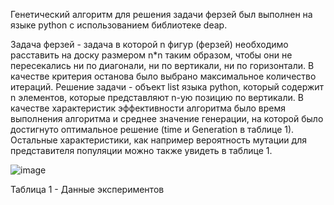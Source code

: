Генетический алгоритм для решения задачи ферзей был выполнен на языке python с использованием библиотеке deap.

Задача ферзей - задача в которой n фигур (ферзей) необходимо расставить на доску размером n*n таким образом, чтобы они не пересекались ни по диагонали, ни по вертикали, ни по горизонтали. В качестве критерия останова было выбрано максимальное количество итераций.
Решение задачи - объект list языка python, который содержит n элементов, которые представляют n-ую позицию по вертикали.
В качестве характеристик эффективности алгоритма было время выполнения алгоритма и среднее значение генерации, на которой было достигнуто оптимальное решение (time и Generation в таблице 1). Остальные характеристики, как например вероятность мутации для представителя популяции можно также увидеть в таблице 1.

![image](https://user-images.githubusercontent.com/58371161/226888553-c738b718-62ac-4e35-a5b7-ac5eb494291b.png)

Таблица 1 - Данные экспериментов
